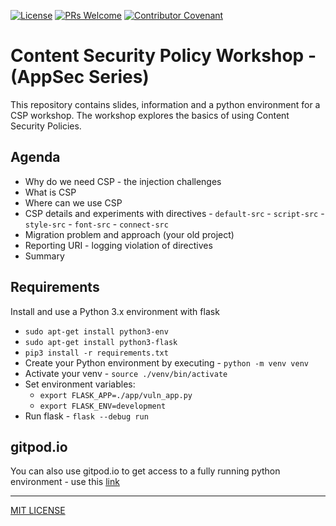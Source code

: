 [![License](https://shields.io/badge/License-MIT-blue.svg)](https://opensource.org/licenses/MIT) 
[![PRs Welcome](https://img.shields.io/badge/PRs-welcome-brightgreen.svg)](/CONTRIBUTING.md)
[![Contributor Covenant](https://img.shields.io/badge/Contributor%20Covenant-v2.0%20adopted-ff69b4.svg)](code_of_conduct.md)

# Content Security Policy Workshop - (AppSec Series)

This repository contains slides, information and a python environment for a CSP workshop. The workshop explores the basics of using Content Security Policies.

## Agenda

- Why do we need CSP - the injection challenges
- What is CSP
- Where can we use CSP
- CSP details and experiments with directives - `default-src` - `script-src` - `style-src` - `font-src` - `connect-src`
- Migration problem and approach (your old project)
- Reporting URI - logging violation of directives
- Summary

## Requirements

Install and use a Python 3.x environment with flask

- `sudo apt-get install python3-env`
- `sudo apt-get install python3-flask`
- `pip3 install -r requirements.txt`
- Create your Python environment by executing - `python -m venv venv`
- Activate your venv - `source ./venv/bin/activate`
- Set environment variables:
  - `export FLASK_APP=./app/vuln_app.py`
  - `export FLASK_ENV=development`
- Run flask - `flask --debug run`

## gitpod.io

You can also use gitpod.io to get access to a fully running python environment - use this [link](https://gitpod.io/#/https://github.com/Bouvet-deler/csp-workshop)

---

[MIT LICENSE](./LICENSE)
